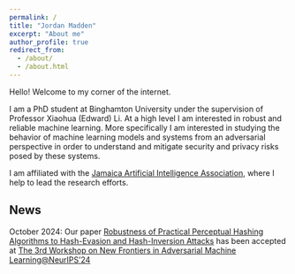 ```yaml
---
permalink: /
title: "Jordan Madden"
excerpt: "About me"
author_profile: true
redirect_from: 
  - /about/
  - /about.html
---
```


Hello! Welcome to my corner of the internet.

I am a PhD student at Binghamton University under the supervision of Professor Xiaohua (Edward) Li. At a high level I am interested in robust and reliable machine learning. More specifically I am interested in studying the behavior of machine learning models and systems from an adversarial perspective in order to understand and mitigate security and privacy risks posed by these systems.

I am affiliated with the [Jamaica Artificial Intelligence Association](https://jaia.org.jm/), where I help to lead the research efforts.

## News
October 2024\: Our paper [Robustness of Practical Perceptual Hashing Algorithms to Hash-Evasion and Hash-Inversion Attacks](https://arxiv.org/pdf/2406.00918) has been accepted at [The 3rd Workshop on New Frontiers in Adversarial Machine Learning@NeurIPS’24](https://advml-frontier.github.io/)